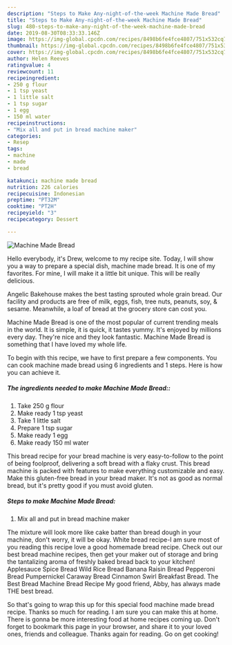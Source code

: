 ```yaml
---
description: "Steps to Make Any-night-of-the-week Machine Made Bread"
title: "Steps to Make Any-night-of-the-week Machine Made Bread"
slug: 480-steps-to-make-any-night-of-the-week-machine-made-bread
date: 2019-08-30T08:33:33.146Z
image: https://img-global.cpcdn.com/recipes/8498b6fe4fce4807/751x532cq70/machine-made-bread-recipe-main-photo.jpg
thumbnail: https://img-global.cpcdn.com/recipes/8498b6fe4fce4807/751x532cq70/machine-made-bread-recipe-main-photo.jpg
cover: https://img-global.cpcdn.com/recipes/8498b6fe4fce4807/751x532cq70/machine-made-bread-recipe-main-photo.jpg
author: Helen Reeves
ratingvalue: 4
reviewcount: 11
recipeingredient:
- 250 g flour
- 1 tsp yeast
- 1 little salt
- 1 tsp sugar
- 1 egg
- 150 ml water
recipeinstructions:
- "Mix all and put in bread machine maker"
categories:
- Resep
tags:
- machine
- made
- bread

katakunci: machine made bread
nutrition: 226 calories
recipecuisine: Indonesian
preptime: "PT32M"
cooktime: "PT2H"
recipeyield: "3"
recipecategory: Dessert

---
```



![Machine Made Bread](https://img-global.cpcdn.com/recipes/8498b6fe4fce4807/751x532cq70/machine-made-bread-recipe-main-photo.jpg)

Hello everybody, it's Drew, welcome to my recipe site. Today, I will show you a way to prepare a special dish, machine made bread. It is one of my favorites. For mine, I will make it a little bit unique. This will be really delicious.

Angelic Bakehouse makes the best tasting sprouted whole grain bread. Our facility and products are free of milk, eggs, fish, tree nuts, peanuts, soy, &amp; sesame. Meanwhile, a loaf of bread at the grocery store can cost you.

Machine Made Bread is one of the most popular of current trending meals in the world. It is simple, it is quick, it tastes yummy. It's enjoyed by millions every day. They're nice and they look fantastic. Machine Made Bread is something that I have loved my whole life.


To begin with this recipe, we have to first prepare a few components. You can cook machine made bread using 6 ingredients and 1 steps. Here is how you can achieve it.

##### The ingredients needed to make Machine Made Bread::

1. Take 250 g flour
1. Make ready 1 tsp yeast
1. Take 1 little salt
1. Prepare 1 tsp sugar
1. Make ready 1 egg
1. Make ready 150 ml water


This bread recipe for your bread machine is very easy-to-follow to the point of being foolproof, delivering a soft bread with a flaky crust. This bread machine is packed with features to make everything customizable and easy. Make this gluten-free bread in your bread maker. It&#39;s not as good as normal bread, but it&#39;s pretty good if you must avoid gluten. 

##### Steps to make Machine Made Bread:

1. Mix all and put in bread machine maker


The mixture will look more like cake batter than bread dough in your machine, don&#39;t worry, it will be okay. White bread recipe-I am sure most of you reading this recipe love a good homemade bread recipe. Check out our best bread machine recipes, then get your maker out of storage and bring the tantalizing aroma of freshly baked bread back to your kitchen! Applesauce Spice Bread Wild Rice Bread Banana Raisin Bread Pepperoni Bread Pumpernickel Caraway Bread Cinnamon Swirl Breakfast Bread. The Best Bread Machine Bread Recipe My good friend, Abby, has always made THE best bread. 

So that's going to wrap this up for this special food machine made bread recipe. Thanks so much for reading. I am sure you can make this at home. There is gonna be more interesting food at home recipes coming up. Don't forget to bookmark this page in your browser, and share it to your loved ones, friends and colleague. Thanks again for reading. Go on get cooking!
